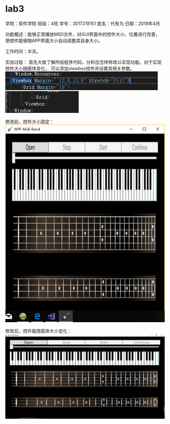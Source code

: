 # lab3

学院：软件学院 班级：4班 学号：3017218151 姓名：代有为 日期：2019年4月

功能概述：能够正常播放MIDI文件，对GUI界面中的控件大小、位置进行完善，
    使控件能够随APP界面大小自动调整其自身大小。

工作时间：半天。

实验过程：
    首先大致了解所给程序代码，分析应怎样修改以实现功能。对于实现控件大小随窗体变化，
    可以添加viewbox控件并设置其相关参数。
     ![vb](https://github.com/Dai-Youwei/lab3/blob/master/1.PNG)
     ![vb](https://github.com/Dai-Youwei/lab3/blob/master/2.PNG)
    
   修改前，控件大小固定：
  ![](https://github.com/Dai-Youwei/lab3/blob/master/3.PNG)
    
   修改后，控件能随窗体大小变化：
    ![](https://github.com/Dai-Youwei/lab3/blob/master/4.PNG)

